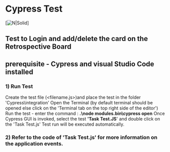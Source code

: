 # Cypress Test
[![N|Solid](https://shortstatusquotes.com/wp-content/uploads/God-Status-Quotes.jpg)]
## Test to Login and add/delete the card on the Retrospective Board
## prerequisite - Cypress and visual Studio Code installed 

### 1) Run Test
Create the test file (<filename.js>)and place the test in the folder 'Cypress\integration'
Open the Terminal (by default terminal should be opened else click on the 'Terminal tab on the top right side of the editor')  
Run the test - enter the command : **.\node modules\.bin\cypress open**
Once Cypress GUI is invoked, select the test **'Task Test.JS**' and double click on the 'Task Test.js'
Test run will be executed automatically.

### 2) Refer to the code of 'Task Test.js' for more information on the application events.

